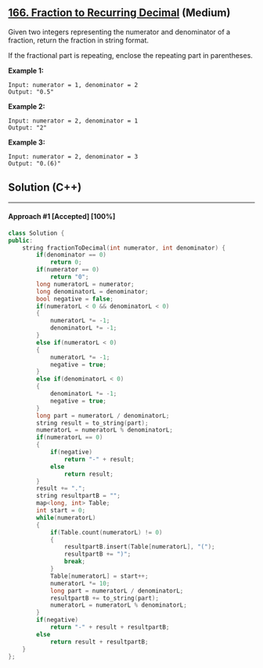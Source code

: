 ## [166. Fraction to Recurring Decimal](https://leetcode.com/problems/fraction-to-recurring-decimal/) (Medium)

Given two integers representing the numerator and denominator of a fraction, return the fraction in string format.

If the fractional part is repeating, enclose the repeating part in parentheses.

**Example 1:**

```
Input: numerator = 1, denominator = 2
Output: "0.5"
```

**Example 2:**

```
Input: numerator = 2, denominator = 1
Output: "2"
```

**Example 3:**

```
Input: numerator = 2, denominator = 3
Output: "0.(6)"
```

## Solution (C++)

------

#### Approach #1  [Accepted] [100%] 

```c++
class Solution {
public:
    string fractionToDecimal(int numerator, int denominator) {
        if(denominator == 0)
            return 0;
        if(numerator == 0)
            return "0";
        long numeratorL = numerator;
        long denominatorL = denominator;
        bool negative = false;
        if(numeratorL < 0 && denominatorL < 0)
        {
            numeratorL *= -1;
            denominatorL *= -1;
        }
        else if(numeratorL < 0)
        {
            numeratorL *= -1;
            negative = true;
        }
        else if(denominatorL < 0)
        {
            denominatorL *= -1;
            negative = true;
        }
        long part = numeratorL / denominatorL;
        string result = to_string(part);
        numeratorL = numeratorL % denominatorL;
        if(numeratorL == 0)
        {
            if(negative)
                return "-" + result;
            else
                return result;
        }
        result += ".";
        string resultpartB = "";
        map<long, int> Table;
        int start = 0;
        while(numeratorL)
        {
            if(Table.count(numeratorL) != 0)
            {
                resultpartB.insert(Table[numeratorL], "(");
                resultpartB += ")";
                break;
            }
            Table[numeratorL] = start++;
            numeratorL *= 10;
            long part = numeratorL / denominatorL;
            resultpartB += to_string(part);
            numeratorL = numeratorL % denominatorL;
        }
        if(negative)
            return "-" + result + resultpartB;
        else
            return result + resultpartB;
    }
};
```

